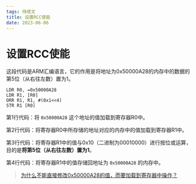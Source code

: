 ```yaml
---
tags: 待成文
title: 设置RCC使能
date: 2023-06-06
---
```

# 设置RCC使能

这段代码是ARM汇编语言，它的作用是将地址为0x50000A28的内存中的数据的第5位（从右往左数）置为1。

```ARM-ASM
LDR R0, =0x50000A28       
LDR R1, [R0]
ORR R1, R1, #(0x1<<4)
STR R1 [R0]
```

第1行代码：将 `0x50000A28` 这个地址的值加载到寄存器R0中。

第2行代码：将寄存器R0中所存储的地址对应的内存中的值加载到寄存器R1中。

第3行代码：将寄存器R1中的值与0x10（二进制为00010000）进行按位或运算，目的是**将第5位（从右往左数）置为1**。

第4行代码：将寄存器R1中的值存储回地址为 `0x50000A28` 的内存中。

> [为什么不能直接修改0x50000A28的值，而要加载到寄存器中操作？](为什么不能直接修改0x50000A28的值，而要加载到寄存器中操作？.md)